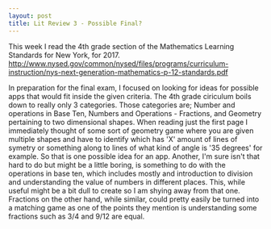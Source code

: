 ```yaml
---
layout: post
title: Lit Review 3 - Possible Final?
---
```


This week I read the 4th grade section of the Mathematics Learning
Standards for New York, for 2017. http://www.nysed.gov/common/nysed/files/programs/curriculum-instruction/nys-next-generation-mathematics-p-12-standards.pdf

In preparation for the final exam, I focused on looking for ideas for possible apps that would fit inside the given criteria. The 4th grade ciriculum boils down to really only 3 categories. Those categories are; Number and operations in Base Ten, Numbers and Operations - Fractions, and Geometry pertaining to two dimensional shapes. When reading just the first page I immediately thought of some sort of geometry game where you are given multiple shapes and have to identify which has 'X' amount of lines of  symetry or something along to lines of what kind of angle is '35 degrees' for example. So that is one possible idea for an app. Another, I'm sure isn't that hard to do but might be a little boring, is something to do with the operations in base ten, which includes mostly and introduction to division and understanding the value of numbers in different places. This, while useful might be a bit dull to create so I am shying away from that one. Fractions on the other hand, while similar, could pretty easily be turned into a matching game as one of the points they mention is understanding some fractions such as 3/4 and 9/12 are equal.
